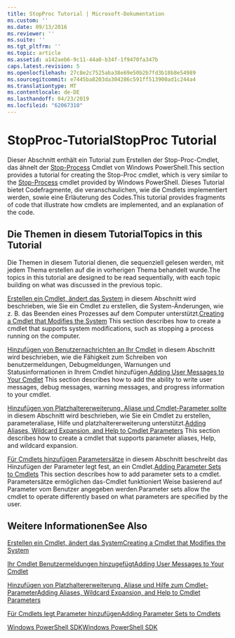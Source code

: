 ```yaml
---
title: StopProc Tutorial | Microsoft-Dokumentation
ms.custom: ''
ms.date: 09/13/2016
ms.reviewer: ''
ms.suite: ''
ms.tgt_pltfrm: ''
ms.topic: article
ms.assetid: a142aeb6-9c11-44a0-b34f-1f9470fa347b
caps.latest.revision: 5
ms.openlocfilehash: 27c8e2c7525aba38e69e50b2b7fd3b18b8e54989
ms.sourcegitcommit: e7445ba8203da304286c591ff513900ad1c244a4
ms.translationtype: MT
ms.contentlocale: de-DE
ms.lasthandoff: 04/23/2019
ms.locfileid: "62067310"
---
```

# <a name="stopproc-tutorial"></a><span data-ttu-id="a1a78-102">StopProc-Tutorial</span><span class="sxs-lookup"><span data-stu-id="a1a78-102">StopProc Tutorial</span></span>

<span data-ttu-id="a1a78-103">Dieser Abschnitt enthält ein Tutorial zum Erstellen der Stop-Proc-Cmdlet, das ähnelt der [Stop-Process](/powershell/module/Microsoft.PowerShell.Management/Stop-Process) Cmdlet von Windows PowerShell.</span><span class="sxs-lookup"><span data-stu-id="a1a78-103">This section provides a tutorial for creating the Stop-Proc cmdlet, which is very similar to the [Stop-Process](/powershell/module/Microsoft.PowerShell.Management/Stop-Process) cmdlet provided by Windows PowerShell.</span></span> <span data-ttu-id="a1a78-104">Dieses Tutorial bietet Codefragmente, die veranschaulichen, wie die Cmdlets implementiert werden, sowie eine Erläuterung des Codes.</span><span class="sxs-lookup"><span data-stu-id="a1a78-104">This tutorial provides fragments of code that illustrate how cmdlets are implemented, and an explanation of the code.</span></span>

## <a name="topics-in-this-tutorial"></a><span data-ttu-id="a1a78-105">Die Themen in diesem Tutorial</span><span class="sxs-lookup"><span data-stu-id="a1a78-105">Topics in this Tutorial</span></span>

<span data-ttu-id="a1a78-106">Die Themen in diesem Tutorial dienen, die sequenziell gelesen werden, mit jedem Thema erstellen auf die in vorherigen Thema behandelt wurde.</span><span class="sxs-lookup"><span data-stu-id="a1a78-106">The topics in this tutorial are designed to be read sequentially, with each topic building on what was discussed in the previous topic.</span></span>

<span data-ttu-id="a1a78-107">[Erstellen ein Cmdlet, ändert das System](./creating-a-cmdlet-that-modifies-the-system.md) in diesem Abschnitt wird beschrieben, wie Sie ein Cmdlet zu erstellen, die System-Änderungen, wie z. B. das Beenden eines Prozesses auf dem Computer unterstützt.</span><span class="sxs-lookup"><span data-stu-id="a1a78-107">[Creating a Cmdlet that Modifies the System](./creating-a-cmdlet-that-modifies-the-system.md) This section describes how to create a cmdlet that supports system modifications, such as stopping a process running on the computer.</span></span>

<span data-ttu-id="a1a78-108">[Hinzufügen von Benutzernachrichten an Ihr Cmdlet](./adding-user-messages-to-your-cmdlet.md) in diesem Abschnitt wird beschrieben, wie die Fähigkeit zum Schreiben von benutzermeldungen, Debugmeldungen, Warnungen und Statusinformationen in Ihrem Cmdlet hinzufügen.</span><span class="sxs-lookup"><span data-stu-id="a1a78-108">[Adding User Messages to Your Cmdlet](./adding-user-messages-to-your-cmdlet.md) This section describes how to add the ability to write user messages, debug messages, warning messages, and progress information to your cmdlet.</span></span>

<span data-ttu-id="a1a78-109">[Hinzufügen von Platzhaltererweiterung, Aliase und Cmdlet-Parameter sollte](./adding-aliases-wildcard-expansion-and-help-to-cmdlet-parameters.md) in diesem Abschnitt wird beschrieben, wie Sie ein Cmdlet zu erstellen, parameteraliase, Hilfe und platzhaltererweiterung unterstützt.</span><span class="sxs-lookup"><span data-stu-id="a1a78-109">[Adding Aliases, Wildcard Expansion, and Help to Cmdlet Parameters](./adding-aliases-wildcard-expansion-and-help-to-cmdlet-parameters.md) This section describes how to create a cmdlet that supports parameter aliases, Help, and wildcard expansion.</span></span>

<span data-ttu-id="a1a78-110">[Für Cmdlets hinzufügen Parametersätze](./adding-parameter-sets-to-a-cmdlet.md) in diesem Abschnitt beschreibt das Hinzufügen der Parameter legt fest, an ein Cmdlet.</span><span class="sxs-lookup"><span data-stu-id="a1a78-110">[Adding Parameter Sets to Cmdlets](./adding-parameter-sets-to-a-cmdlet.md) This section describes how to add parameter sets to a cmdlet.</span></span> <span data-ttu-id="a1a78-111">Parametersätze ermöglichen das-Cmdlet funktioniert Weise basierend auf Parameter vom Benutzer angegeben werden.</span><span class="sxs-lookup"><span data-stu-id="a1a78-111">Parameter sets allow the cmdlet to operate differently based on what parameters are specified by the user.</span></span>

## <a name="see-also"></a><span data-ttu-id="a1a78-112">Weitere Informationen</span><span class="sxs-lookup"><span data-stu-id="a1a78-112">See Also</span></span>

[<span data-ttu-id="a1a78-113">Erstellen ein Cmdlet, ändert das System</span><span class="sxs-lookup"><span data-stu-id="a1a78-113">Creating a Cmdlet that Modifies the System</span></span>](./creating-a-cmdlet-that-modifies-the-system.md)

[<span data-ttu-id="a1a78-114">Ihr Cmdlet Benutzermeldungen hinzugefügt</span><span class="sxs-lookup"><span data-stu-id="a1a78-114">Adding User Messages to Your Cmdlet</span></span>](./adding-user-messages-to-your-cmdlet.md)

[<span data-ttu-id="a1a78-115">Hinzufügen von Platzhaltererweiterung, Aliase und Hilfe zum Cmdlet-Parameter</span><span class="sxs-lookup"><span data-stu-id="a1a78-115">Adding Aliases, Wildcard Expansion, and Help to Cmdlet Parameters</span></span>](./adding-aliases-wildcard-expansion-and-help-to-cmdlet-parameters.md)

[<span data-ttu-id="a1a78-116">Für Cmdlets legt Parameter hinzufügen</span><span class="sxs-lookup"><span data-stu-id="a1a78-116">Adding Parameter Sets to Cmdlets</span></span>](./adding-parameter-sets-to-a-cmdlet.md)

[<span data-ttu-id="a1a78-117">Windows PowerShell SDK</span><span class="sxs-lookup"><span data-stu-id="a1a78-117">Windows PowerShell SDK</span></span>](../windows-powershell-reference.md)
